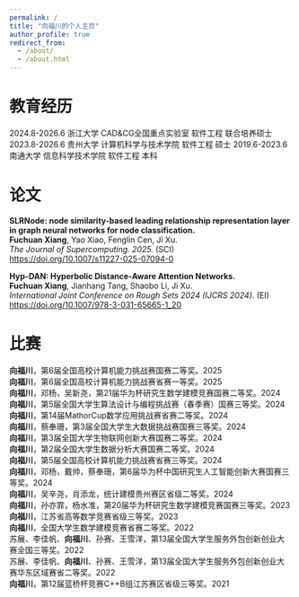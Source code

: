 ```yaml
---
permalink: /
title: "向福川的个人主页"
author_profile: true
redirect_from: 
  - /about/
  - /about.html
---
```

教育经历
======
2024.8-2026.6 浙江大学 CAD&CG全国重点实验室 软件工程 联合培养硕士
2023.8-2026.6 贵州大学 计算机科学与技术学院  软件工程 硕士
2019.6-2023.6 南通大学 信息科学技术学院      软件工程 本科

论文
======
**SLRNode: node similarity-based leading relationship representation layer in graph neural networks for node classification.**  
**Fuchuan Xiang**, Yao Xiao, Fenglin Cen, Ji Xu.  
*The Journal of Supercomputing. 2025.* (SCI)  
https://doi.org/10.1007/s11227-025-07094-0

**Hyp-DAN: Hyperbolic Distance-Aware Attention Networks.**   
**Fuchuan Xiang**, Jianhang Tang, Shaobo Li, Ji Xu.  
*International Joint Conference on Rough Sets 2024 (IJCRS 2024).* (EI)  
https://doi.org/10.1007/978-3-031-65665-1_20

比赛
======
**向福川**，第6届全国高校计算机能力挑战赛国赛二等奖。2025  
**向福川**，第6届全国高校计算机能力挑战赛省赛一等奖。2025  
**向福川**，邓杨，吴新尧，第21届华为杯研究生数学建模竞赛国赛二等奖。2024  
**向福川**，第5届全国大学生算法设计与编程挑战赛（春季赛）国赛三等奖。2024  
**向福川**，第14届MathorCup数学应用挑战赛省赛二等奖。2024  
**向福川**，蔡奉珊，第3届全国大学生大数据挑战赛国赛三等奖。2024  
**向福川**，第3届全国大学生物联网创新大赛国赛二等奖。2024  
**向福川**，第2届全国大学生数据分析大赛国赛二等奖。2024  
**向福川**，第5届全国高校计算机能力挑战赛省赛三等奖。2024  
**向福川**，邓杨，戴帅，蔡奉珊，第6届华为杯中国研究生人工智能创新大赛国赛三等奖。2024  
**向福川**，吴辛尧，肖添龙，统计建模贵州赛区省级二等奖。2024  
**向福川**，孙亦霏，杨水准，第20届华为杯研究生数学建模竞赛国赛三等奖。2023  
**向福川**，江苏省高等数学竞赛省级三等奖。2023  
**向福川**，全国大学生数学建模竞赛省赛二等奖。2022   
苏展、李佳帆、**向福川**、孙赛、王雪洋，第13届全国大学生服务外包创新创业大赛全国三等奖。2022   
苏展、李佳帆、**向福川**、孙赛、王雪洋，第13届全国大学生服务外包创新创业大赛华东区域赛省二等奖。2022    
**向福川**，第12届蓝桥杯竞赛C++B组江苏赛区省级三等奖。2021  

